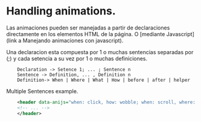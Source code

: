 Handling animations.
==========================

Las animaciones pueden ser manejadas a partir de declaraciones directamente en los elementos HTML de la página. O [mediante Javascript](link a Manejando animaciones con javascript).

Una declaracion esta compuesta por 1 o muchas sentencias separadas por (;) y cada setencia a su vez por 1 o muchas definiciones.

```
	Declaration -> Setence 1; ... ; Sentence n
	Sentence -> Definition, ... , Definition n
	Definition-> When | Where | What | How | before | after | helper  
```

Multiple Sentences example.
```xml
    <header data-anijs="when: click, how: wobble; when: scroll, where: window, how: swing">
    <!-- ... -->
    </header>
```


